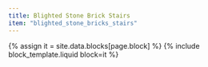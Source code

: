 ```yaml
---
title: Blighted Stone Brick Stairs
item: "blighted_stone_bricks_stairs"
---
```


{% assign it = site.data.blocks[page.block] %}
{% include block_template.liquid block=it %}

